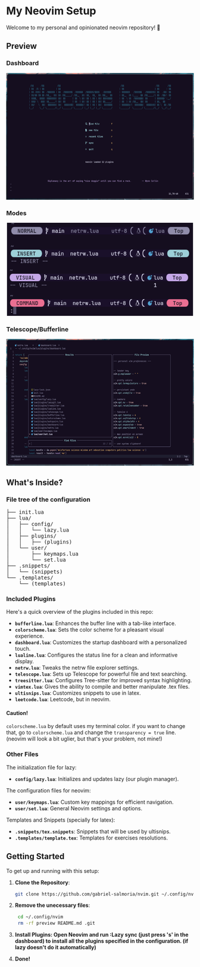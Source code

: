 # My Neovim Setup

Welcome to my personal and opinionated neovim repository! 🎉

## Preview

### Dashboard
<div style="text-align: center;">
    <img src="preview/dashboard.png" alt="Dashboard" width="600" height="340">
</div>

### Modes
<div style="text-align: center;">
    <img src="preview/modes.png" alt="Modes" width="500" height="250">
</div>

### Telescope/Bufferline
<div style="text-align: center;">
    <img src="preview/telescope.png" alt="Telescope/Bufferline" width="600" height="340">
</div>

## What's Inside?

### File tree of the configuration

<pre>
├── init.lua
├── lua/
│   ├── config/
│   │   └── lazy.lua
│   ├── plugins/
│   │   ├── (plugins)
│   └── user/
│       ├── keymaps.lua
│       └── set.lua
├── .snippets/
│   └── (snippets)
└── .templates/
    └── (templates)
</pre>

### Included Plugins

Here's a quick overview of the plugins included in this repo:

  - **`bufferline.lua`**: Enhances the buffer line with a tab-like interface.
  - **`colorscheme.lua`**: Sets the color scheme for a pleasant visual experience.
  - **`dashboard.lua`**: Customizes the startup dashboard with a personalized touch.
  - **`lualine.lua`**: Configures the status line for a clean and informative display.
  - **`netrw.lua`**: Tweaks the netrw file explorer settings.
  - **`telescope.lua`**: Sets up Telescope for powerful file and text searching.
  - **`treesitter.lua`**: Configures Tree-sitter for improved syntax highlighting.
  - **`vimtex.lua`**: Gives the ability to compile and better manipulate .tex files.
  - **`ultisnips.lua`**: Customizes snippets to use in latex.
  - **`leetcode.lua`**: Leetcode, but in neovim. 

#### Caution!
`colorscheme.lua` by default uses my terminal color. if you want to change that, go to `colorscheme.lua` and change the `transparency = true` line. (neovim will look a bit uglier, but that's your problem, not mine!)

### Other Files
The initialization file for lazy:
  - **`config/lazy.lua`**: Initializes and updates lazy (our plugin manager).

The configuration files for neovim:

  - **`user/keymaps.lua`**: Custom key mappings for efficient navigation.
  - **`user/set.lua`**: General Neovim settings and options.

Templates and Snippets (specially for latex):

  - **`.snippets/tex.snippets`**: Snippets that will be used by ultisnips.
  - **`.templates/template.tex`**: Templates for exercises resolutions.

## Getting Started

To get up and running with this setup:

1. **Clone the Repository**:
   ```bash
   git clone https://github.com/gabriel-salmoria/nvim.git ~/.config/nvim

2. **Remove the unecessary files**:
   ```bash
    cd ~/.config/nvim
    rm -rf preview README.md .git

3. **Install Plugins: Open Neovim and run :Lazy sync (just press 's' in the dashboard) to install all the plugins specified in the configuration. (if lazy doesn't do it automatically)**

4. **Done!**
